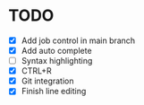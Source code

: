 # TODO
- [x] Add job control in main branch
- [x] Add auto complete
- [ ] Syntax highlighting
- [x] CTRL+R
- [x] Git integration
- [x] Finish line editing
